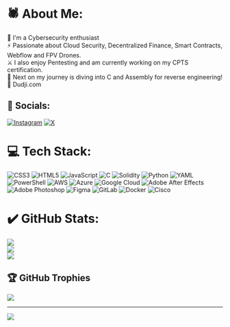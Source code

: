 # 🕷️ About Me:
👋 I'm a Cybersecurity enthusiast<br>⚡ Passionate about Cloud Security, Decentralized Finance, Smart Contracts, Webflow and FPV Drones.<br>⚔️ I also enjoy Pentesting and am currently working on my CPTS certification.<br>🔗 Next on my journey is diving into C and Assembly for reverse engineering!<br>💬 Dudji.com<br>


## 👥 Socials:
[![Instagram](https://img.shields.io/badge/Instagram-%23E4405F.svg?logo=Instagram&logoColor=white)](https://instagram.com/Dudji) [![X](https://img.shields.io/badge/X-black.svg?logo=X&logoColor=white)](https://x.com/Dudji) 

# 💻 Tech Stack:
![CSS3](https://img.shields.io/badge/css3-%231572B6.svg?style=for-the-badge&logo=css3&logoColor=white) ![HTML5](https://img.shields.io/badge/html5-%23E34F26.svg?style=for-the-badge&logo=html5&logoColor=white) ![JavaScript](https://img.shields.io/badge/javascript-%23323330.svg?style=for-the-badge&logo=javascript&logoColor=%23F7DF1E) ![C](https://img.shields.io/badge/c-%2300599C.svg?style=for-the-badge&logo=c&logoColor=white) ![Solidity](https://img.shields.io/badge/Solidity-%23363636.svg?style=for-the-badge&logo=solidity&logoColor=white) ![Python](https://img.shields.io/badge/python-3670A0?style=for-the-badge&logo=python&logoColor=ffdd54) ![YAML](https://img.shields.io/badge/yaml-%23ffffff.svg?style=for-the-badge&logo=yaml&logoColor=151515) ![PowerShell](https://img.shields.io/badge/PowerShell-%235391FE.svg?style=for-the-badge&logo=powershell&logoColor=white) ![AWS](https://img.shields.io/badge/AWS-%23FF9900.svg?style=for-the-badge&logo=amazon-aws&logoColor=white) ![Azure](https://img.shields.io/badge/azure-%230072C6.svg?style=for-the-badge&logo=microsoftazure&logoColor=white) ![Google Cloud](https://img.shields.io/badge/GoogleCloud-%234285F4.svg?style=for-the-badge&logo=google-cloud&logoColor=white) ![Adobe After Effects](https://img.shields.io/badge/Adobe%20After%20Effects-9999FF.svg?style=for-the-badge&logo=Adobe%20After%20Effects&logoColor=white) ![Adobe Photoshop](https://img.shields.io/badge/adobe%20photoshop-%2331A8FF.svg?style=for-the-badge&logo=adobe%20photoshop&logoColor=white) ![Figma](https://img.shields.io/badge/figma-%23F24E1E.svg?style=for-the-badge&logo=figma&logoColor=white) ![GitLab](https://img.shields.io/badge/gitlab-%23181717.svg?style=for-the-badge&logo=gitlab&logoColor=white) ![Docker](https://img.shields.io/badge/docker-%230db7ed.svg?style=for-the-badge&logo=docker&logoColor=white) ![Cisco](https://img.shields.io/badge/cisco-%23049fd9.svg?style=for-the-badge&logo=cisco&logoColor=black)
# ✔️ GitHub Stats:
![](https://github-readme-stats.vercel.app/api?username=0xDudji&theme=dark&hide_border=false&include_all_commits=true&count_private=true)<br/>
![](https://github-readme-streak-stats.herokuapp.com/?user=0xDudji&theme=dark&hide_border=false)<br/>
![](https://github-readme-stats.vercel.app/api/top-langs/?username=0xDudji&theme=dark&hide_border=false&include_all_commits=true&count_private=true&layout=compact)

## 🏆 GitHub Trophies
![](https://github-profile-trophy.vercel.app/?username=0xDudji&theme=dark&no-frame=false&no-bg=false&margin-w=4)

---
[![](https://visitcount.itsvg.in/api?id=0xDudji&icon=6&color=12)](https://visitcount.itsvg.in)
